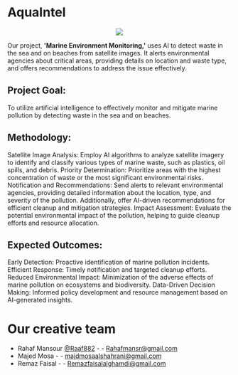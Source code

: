 # AquaIntel
<p align="center">
<image src="https://github.com/user-attachments/assets/785997ad-879c-41a5-bac5-8a356c2209d9"></p>

Our project, **'Marine Environment Monitoring,'** uses AI to detect waste in the sea and on beaches from satellite images. It alerts environmental agencies about critical areas, providing details on location and waste type, and offers recommendations to address the issue effectively.

## **Project Goal:**

To utilize artificial intelligence to effectively monitor and mitigate marine pollution by detecting waste in the sea and on beaches.

## **Methodology:**

Satellite Image Analysis: Employ AI algorithms to analyze satellite imagery to identify and classify various types of marine waste, such as plastics, oil spills, and debris.
Priority Determination: Prioritize areas with the highest concentration of waste or the most significant environmental risks.
Notification and Recommendations: Send alerts to relevant environmental agencies, providing detailed information about the location, type, and severity of the pollution. Additionally, offer AI-driven recommendations for efficient cleanup and mitigation strategies.
Impact Assessment: Evaluate the potential environmental impact of the pollution, helping to guide cleanup efforts and resource allocation.

## **Expected Outcomes:**

Early Detection: Proactive identification of marine pollution incidents.
Efficient Response: Timely notification and targeted cleanup efforts.
Reduced Environmental Impact: Minimization of the adverse effects of marine pollution on ecosystems and biodiversity.
Data-Driven Decision Making: Informed policy development and resource management based on AI-generated insights.

####
# Our creative team
- Rahaf Mansour [@Raaf882](https://github.com/Raaf882) - - Rahafmansr@gmail.com
- Majed Mosa - - majdmosaalshahrani@gmail.com
- Remaz Faisal - - Remazfaisalalghamdi@gmail.com

